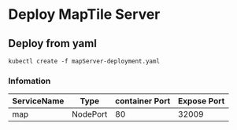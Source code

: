  # Deploy MapTile Server
 
 ## Deploy from yaml

 ```
 kubectl create -f mapServer-deployment.yaml
 ```

### Infomation

|ServiceName|Type|container Port|Expose Port|
|-|-|-|-|
|map|NodePort|80|32009|